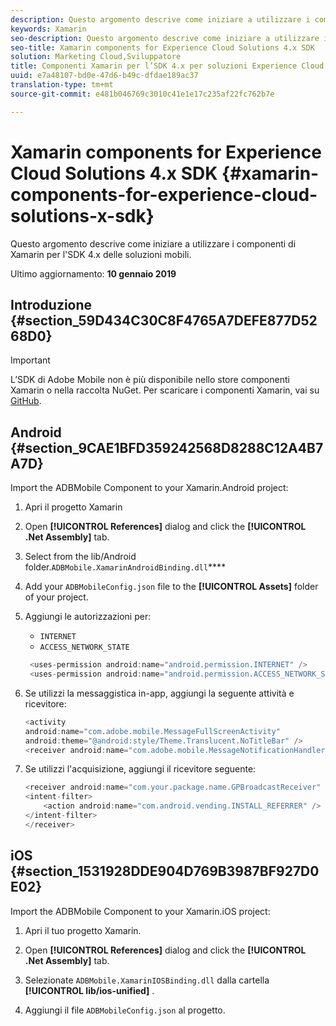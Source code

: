 ```yaml
---
description: Questo argomento descrive come iniziare a utilizzare i componenti di Xamarin per l'SDK 4.x delle soluzioni mobili.
keywords: Xamarin
seo-description: Questo argomento descrive come iniziare a utilizzare i componenti di Xamarin per l'SDK 4.x delle soluzioni mobili.
seo-title: Xamarin components for Experience Cloud Solutions 4.x SDK
solution: Marketing Cloud,Sviluppatore
title: Componenti Xamarin per l’SDK 4.x per soluzioni Experience Cloud
uuid: e7a48107-bd0e-47d6-b49c-dfdae189ac37
translation-type: tm+mt
source-git-commit: e481b046769c3010c41e1e17c235af22fc762b7e

---
```



# Xamarin components for Experience Cloud Solutions 4.x SDK {#xamarin-components-for-experience-cloud-solutions-x-sdk}

Questo argomento descrive come iniziare a utilizzare i componenti di Xamarin per l'SDK 4.x delle soluzioni mobili.

Ultimo aggiornamento: **10 gennaio 2019**

## Introduzione {#section_59D434C30C8F4765A7DEFE877D5268D0}

>[!IMPORTANT]
>
>L’SDK di Adobe Mobile non è più disponibile nello store componenti Xamarin o nella raccolta NuGet. Per scaricare i componenti Xamarin, vai su [GitHub](https://github.com/Adobe-Marketing-Cloud/mobile-services).


## Android {#section_9CAE1BFD359242568D8288C12A4B7A7D}

Import the ADBMobile Component to your Xamarin.Android project:

1. Apri il progetto Xamarin

1. Open **[!UICONTROL References]** dialog and click the **[!UICONTROL .Net Assembly]** tab.

1. Select  from the lib/Android folder.`ADBMobile.XamarinAndroidBinding.dll`****

1. Add your `ADBMobileConfig.json` file to the **[!UICONTROL Assets]** folder of your project.

1. Aggiungi le autorizzazioni per:

   * `INTERNET`
   * `ACCESS_NETWORK_STATE`

   ```java
    <uses-permission android:name="android.permission.INTERNET" />
    <uses-permission android:name="android.permission.ACCESS_NETWORK_STATE" />
   ```

1. Se utilizzi la messaggistica in-app, aggiungi la seguente attività e ricevitore:

   ```java
   <activity 
   android:name="com.adobe.mobile.MessageFullScreenActivity" 
   android:theme="@android:style/Theme.Translucent.NoTitleBar" />
   <receiver android:name="com.adobe.mobile.MessageNotificationHandler" />
   ```

1. Se utilizzi l'acquisizione, aggiungi il ricevitore seguente:

   ```java
   <receiver android:name="com.your.package.name.GPBroadcastReceiver" android:exported="true">
   <intent-filter>
       <action android:name="com.android.vending.INSTALL_REFERRER" />
   </intent-filter>
   </receiver>
   ```

## iOS {#section_1531928DDE904D769B3987BF927D0E02}

Import the ADBMobile Component to your Xamarin.iOS project:

1. Apri il tuo progetto Xamarin.
1. Open **[!UICONTROL References]** dialog and click the **[!UICONTROL .Net Assembly]** tab.

1. Selezionate `ADBMobile.XamarinIOSBinding.dll` dalla cartella **[!UICONTROL lib/ios-unified]** .

1. Aggiungi il file `ADBMobileConfig.json` al progetto.


